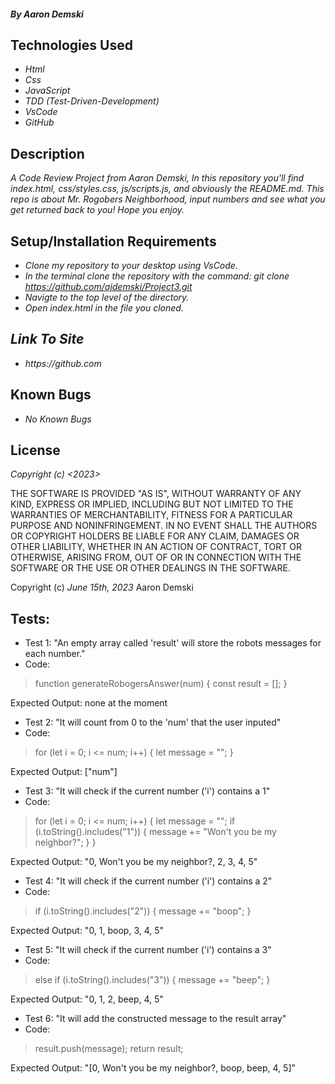 #### _By Aaron Demski_

## Technologies Used

* _Html_
* _Css_
* _JavaScript_
* _TDD (Test-Driven-Development)_
* _VsCode_
* _GitHub_

## Description

_A Code Review Project from Aaron Demski, In this repository you'll find index.html, css/styles.css, js/scripts.js, and obviously the README.md. This repo is about Mr. Rogobers Neighborhood, input numbers and see what you get returned back to you! Hope you enjoy._

## Setup/Installation Requirements

* _Clone my repository to your desktop using VsCode._
* _In the terminal clone the repository with the command: git clone https://github.com/ajdemski/Project3.git_
* _Navigte to the top level of the directory._
* _Open index.html in the file you cloned._

## _Link To Site_

* _https://github.com_

## Known Bugs

* _No Known Bugs_

## License

_Copyright (c) <2023> <Aaron Demski>_

THE SOFTWARE IS PROVIDED "AS IS", WITHOUT WARRANTY OF ANY KIND, EXPRESS OR
IMPLIED, INCLUDING BUT NOT LIMITED TO THE WARRANTIES OF MERCHANTABILITY,
FITNESS FOR A PARTICULAR PURPOSE AND NONINFRINGEMENT. IN NO EVENT SHALL THE
AUTHORS OR COPYRIGHT HOLDERS BE LIABLE FOR ANY CLAIM, DAMAGES OR OTHER
LIABILITY, WHETHER IN AN ACTION OF CONTRACT, TORT OR OTHERWISE, ARISING FROM,
OUT OF OR IN CONNECTION WITH THE SOFTWARE OR THE USE OR OTHER DEALINGS IN THE
SOFTWARE.

Copyright (c) _June 15th, 2023_ Aaron Demski

## Tests:
* Test 1: "An empty array called 'result' will store the robots messages for each number."
* Code:
>function generateRobogersAnswer(num) {
  const result = [];
 }

Expected Output: none at the moment


* Test 2: "It will count from 0 to the 'num' that the user inputed"
* Code: 
>for (let i = 0; i <= num; i++) {
  let message = "";
 }

Expected Output: ["num"]


* Test 3: "It will check if the current number ('i') contains a 1"
* Code:
>for (let i = 0; i <= num; i++) {
  let message = "";
  if (i.toString().includes("1")) {
    message += "Won't you be my neighbor?";
  }
}

Expected Output: "0, Won't you be my neighbor?, 2, 3, 4, 5"


* Test 4: "It will check if the current number ('i') contains a 2"
* Code:
>if (i.toString().includes("2")) {
  message += "boop";
}

Expected Output: "0, 1, boop, 3, 4, 5"


* Test 5: "It will check if the current number ('i') contains a 3"
* Code:
>else if (i.toString().includes("3")) {
  message += "beep";
}

Expected Output: "0, 1, 2, beep, 4, 5"


* Test 6: "It will add the constructed message to the result array"
* Code:
>result.push(message);
  return result;

Expected Output: "[0, Won't you be my neighbor?, boop, beep, 4, 5]"